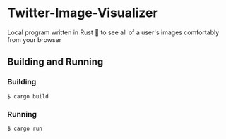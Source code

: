 # Twitter-Image-Visualizer
Local program written in Rust 🦀 to see all of a user's images comfortably from your browser
## Building and Running
### Building
`
$ cargo build
`
### Running
`
$ cargo run
`
